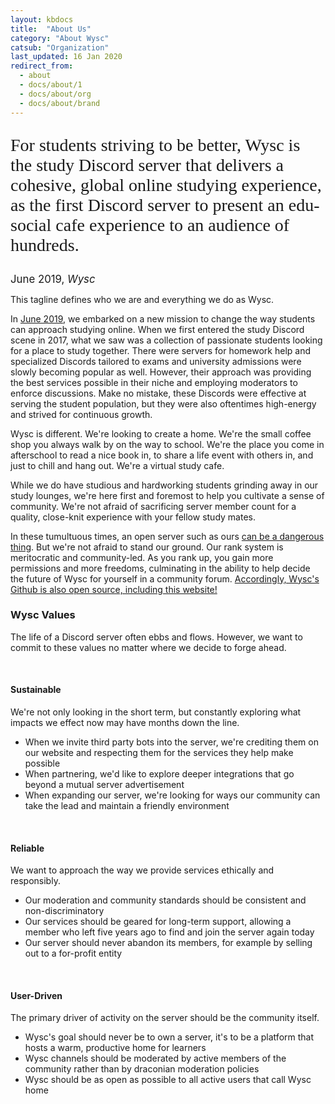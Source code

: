 ```yaml
---
layout: kbdocs
title:  "About Us"
category: "About Wysc"
catsub: "Organization"
last_updated: 16 Jan 2020
redirect_from:
  - about
  - docs/about/1
  - docs/about/org
  - docs/about/brand
---
```


<p style="font-family:'Cookie';font-size:2em;">For students striving to be better, Wysc is the study Discord server that delivers a cohesive, global online studying experience, as the first Discord server to present an edu-social cafe experience to an audience of hundreds.</p>
<footer class="blockquote-footer text-right pb-4" style="font-size:1.2em;">June 2019, <cite title="Wysc">Wysc</cite></footer>

This tagline defines who we are and everything we do as Wysc.

In [June 2019](/blog/2019/june-2019-wysc-server-revamp), we embarked on a new mission to change the way students can approach studying online. When we first entered the study Discord scene in 2017, what we saw was a collection of passionate students looking for a place to study together. There were servers for homework help and specialized Discords tailored to exams and university admissions were slowly becoming popular as well. However, their approach was providing the best services possible in their niche and employing moderators to enforce discussions. Make no mistake, these Discords were effective at serving the student population, but they were also oftentimes high-energy and strived for continuous growth.

Wysc is different. We're looking to create a home. We're the small coffee shop you always walk by on the way to school. We're the place you come in afterschool to read a nice book in, to share a life event with others in, and just to chill and hang out. We're a virtual study cafe.

While we do have studious and hardworking students grinding away in our study lounges, we're here first and foremost to help you cultivate a sense of community. We're not afraid of sacrificing server member count for a quality, close-knit experience with your fellow study mates.

In these tumultuous times, an open server such as ours [can be a dangerous thing](blog/2019/misbehaving-users.html). But we're not afraid to stand our ground. Our rank system is meritocratic and community-led. As you rank up, you gain more permissions and more freedoms, culminating in the ability to help decide the future of Wysc for yourself in a community forum. [Accordingly, Wysc's Github is also open source, including this website!](/docs/about/licenses)


### Wysc Values

The life of a Discord server often ebbs and flows. However, we want to commit to these values no matter where we decide to forge ahead.

<br>

#### Sustainable

We're not only looking in the short term, but constantly exploring what impacts we effect now may have months down the line.

- When we invite third party bots into the server, we're crediting them on our website and respecting them for the services they help make possible
- When partnering, we'd like to explore deeper integrations that go beyond a mutual server advertisement
- When expanding our server, we're looking for ways our community can take the lead and maintain a friendly environment

<br>

#### Reliable

We want to approach the way we provide services ethically and responsibly.

- Our moderation and community standards should be consistent and non-discriminatory
- Our services should be geared for long-term support, allowing a member who left five years ago to find and join the server again today
- Our server should never abandon its members, for example by selling out to a for-profit entity

<br>

#### User-Driven

The primary driver of activity on the server should be the community itself.

- Wysc's goal should never be to own a server, it's to be a platform that hosts a warm, productive home for learners
- Wysc channels should be moderated by active members of the community rather than by draconian moderation policies
- Wysc should be as open as possible to all active users that call Wysc home



<style>
/* Cookie-regular - latin */
@font-face {
  font-family: 'Cookie';
  font-style: normal;
  font-weight: 400;
  src: url('/fonts/cookie-v11-latin-regular.eot'); /* IE9 Compat Modes */
  src: local('Mada Black'), local('Mada-Black'),
       url('/fonts/cookie-v11-latin-regular.eot?#iefix') format('embedded-opentype'), /* IE6-IE8 */
       url('/fonts/cookie-v11-latin-regular.woff2') format('woff2'), /* Super Modern Browsers */
       url('/fonts/cookie-v11-latin-regular.woff') format('woff'), /* Modern Browsers */
       url('/fonts/cookie-v11-latin-regular.ttf') format('truetype'), /* Safari, Android, iOS */
       url('/fonts/cookie-v11-latin-regular.svg#Cookie') format('svg'); /* Legacy iOS */
}
</style>